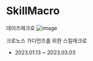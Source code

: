 # SkillMacro
데이즈매크로
![image](https://user-images.githubusercontent.com/57057173/223005413-c2b19127-fb6b-43e5-9525-1b8a6cddecb7.png)

크로노스 가디언즈를 위한 스킬매크로

- 2023.01.13 ~ 2023.03.03
